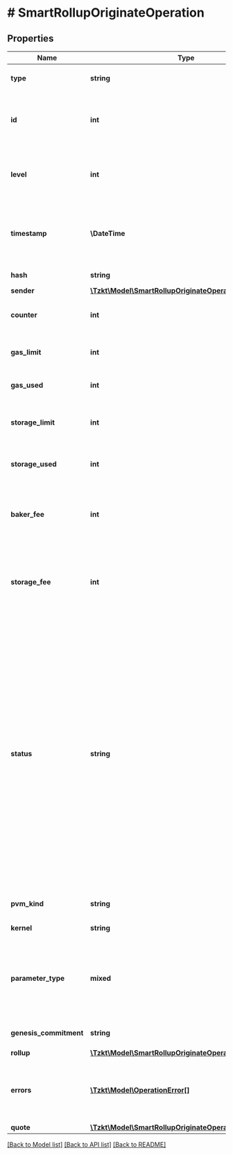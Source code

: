 # # SmartRollupOriginateOperation

## Properties

Name | Type | Description | Notes
------------ | ------------- | ------------- | -------------
**type** | **string** | Type of the operation, &#x60;sr_originate&#x60; | [optional]
**id** | **int** | Unique ID of the operation, stored in the TzKT indexer database   **[sortable]** | [optional]
**level** | **int** | The height of the block from the genesis block, in which the operation was included | [optional]
**timestamp** | **\DateTime** | Datetime of the block, in which the operation was included (ISO 8601, e.g. &#x60;2020-02-20T02:40:57Z&#x60;) | [optional]
**hash** | **string** | Hash of the operation | [optional]
**sender** | [**\Tzkt\Model\SmartRollupOriginateOperationAllOfSender**](SmartRollupOriginateOperationAllOfSender.md) |  | [optional]
**counter** | **int** | An account nonce which is used to prevent operation replay | [optional]
**gas_limit** | **int** | A cap on the amount of gas a given operation can consume | [optional]
**gas_used** | **int** | Amount of gas, consumed by the operation | [optional]
**storage_limit** | **int** | A cap on the amount of storage a given operation can consume | [optional]
**storage_used** | **int** | Amount of storage, consumed by the operation | [optional]
**baker_fee** | **int** | Fee to the baker, produced block, in which the operation was included (micro tez) | [optional]
**storage_fee** | **int** | The amount of funds burned from the sender account for used the blockchain storage (micro tez) | [optional]
**status** | **string** | Operation status (&#x60;applied&#x60; - an operation applied by the node and successfully added to the blockchain, &#x60;failed&#x60; - an operation which failed with some particular error (not enough balance, gas limit, etc), &#x60;backtracked&#x60; - an operation which was successful but reverted due to one of the following operations in the same operation group was failed, &#x60;skipped&#x60; - all operations after the failed one in an operation group) | [optional]
**pvm_kind** | **string** | PVM kind (&#x60;arith&#x60; or &#x60;wasm&#x60;). | [optional]
**kernel** | **string** | Kernel bytes (in base64). | [optional]
**parameter_type** | **mixed** | Smart rollup parameter type. Note: you can configure format by setting &#x60;micheline&#x60; query parameter. | [optional]
**genesis_commitment** | **string** | Genesis commitment hash. | [optional]
**rollup** | [**\Tzkt\Model\SmartRollupOriginateOperationAllOfRollup**](SmartRollupOriginateOperationAllOfRollup.md) |  | [optional]
**errors** | [**\Tzkt\Model\OperationError[]**](OperationError.md) | List of errors provided by the node, injected the operation to the blockchain. &#x60;null&#x60; if there is no errors | [optional]
**quote** | [**\Tzkt\Model\SmartRollupOriginateOperationAllOfQuote**](SmartRollupOriginateOperationAllOfQuote.md) |  | [optional]

[[Back to Model list]](../../README.md#models) [[Back to API list]](../../README.md#endpoints) [[Back to README]](../../README.md)

